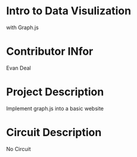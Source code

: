 # Intro to Data Visulization

with Graph.js

# Contributor INfor

Evan Deal

# Project Description

Implement graph.js into a basic website

# Circuit Description 

No Circuit